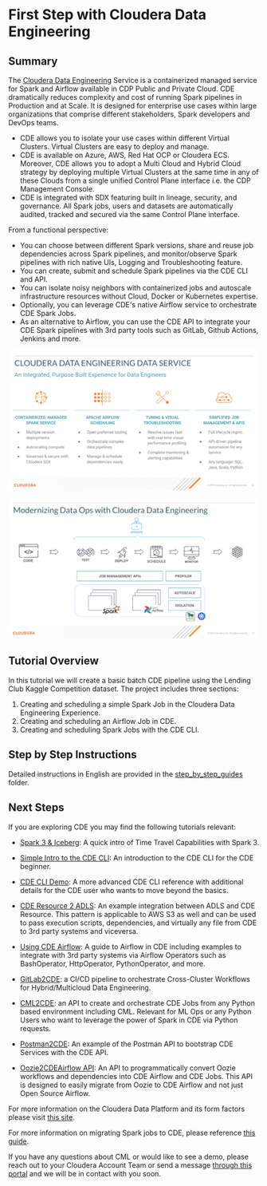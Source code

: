 # First Step with Cloudera Data Engineering

## Summary

 The [Cloudera Data Engineering](https://docs.cloudera.com/data-engineering/cloud/index.html) Service is a containerized managed service for Spark and Airflow available in CDP Public and Private Cloud. CDE dramatically reduces complexity and cost of running Spark pipelines in Production and at Scale. It is designed for enterprise use cases within large organizations that comprise different stakeholders, Spark developers and DevOps teams.   

* CDE allows you to isolate your use cases within different Virtual Clusters. Virtual Clusters are easy to deploy and manage.
* CDE is available on Azure, AWS, Red Hat OCP or Cloudera ECS. Moreover, CDE allows you to adopt a Multi Cloud and Hybrid Cloud strategy by deploying multiple Virtual Clusters at the same time in any of these Clouds from a single unified Control Plane interface i.e. the CDP Management Console.
* CDE is integrated with SDX featuring built in lineage, security, and governance. All Spark jobs, users and datasets are automatically audited, tracked and secured via the same Control Plane interface.

From a functional perspective:

* You can choose between different Spark versions, share and reuse job dependencies across Spark pipelines, and monitor/observe Spark pipelines with rich native UIs, Logging and Troubleshooting feature.  
* You can create, submit and schedule Spark pipelines via the CDE CLI and API.
* You can isolate noisy neighbors with containerized jobs and autoscale infrastructure resources without Cloud, Docker or Kubernetes expertise.
* Optionally, you can leverage CDE's native Airflow service to orchestrate CDE Spark Jobs.
* As an alternative to Airflow, you can use the CDE API to integrate your CDE Spark pipelines with 3rd party tools such as GitLab, Github Actions, Jenkins and more.

![alt text](img/cde_arch.png)

![alt text](img/cde_tools.png)


## Tutorial Overview

In this tutorial we will create a basic batch CDE pipeline using the Lending Club Kaggle Competition dataset. The project includes three sections:

1. Creating and scheduling a simple Spark Job in the Cloudera Data Engineering Experience.
2. Creating and scheduling an Airflow Job in CDE.
3. Creating and scheduling Spark Jobs with the CDE CLI.


## Step by Step Instructions

Detailed instructions in English are provided in the [step_by_step_guides](https://github.com/pdefusco/CDE_First_Step/tree/main/step_by_step_guides) folder.


## Next Steps

If you are exploring CDE you may find the following tutorials relevant:

* [Spark 3 & Iceberg](https://github.com/pdefusco/Spark3_Iceberg_CML): A quick intro of Time Travel Capabilities with Spark 3.

* [Simple Intro to the CDE CLI](https://github.com/pdefusco/CDE_CLI_Simple): An introduction to the CDE CLI for the CDE beginner.

* [CDE CLI Demo](https://github.com/pdefusco/CDE_CLI_demo): A more advanced CDE CLI reference with additional details for the CDE user who wants to move beyond the basics.

* [CDE Resource 2 ADLS](https://github.com/pdefusco/CDEResource2ADLS): An example integration between ADLS and CDE Resource. This pattern is applicable to AWS S3 as well and can be used to pass execution scripts, dependencies, and virtually any file from CDE to 3rd party systems and viceversa.

* [Using CDE Airflow](https://github.com/pdefusco/Using_CDE_Airflow): A guide to Airflow in CDE including examples to integrate with 3rd party systems via Airflow Operators such as BashOperator, HttpOperator, PythonOperator, and more.

* [GitLab2CDE](https://github.com/pdefusco/Gitlab2CDE): a CI/CD pipeline to orchestrate Cross-Cluster Workflows for Hybrid/Multicloud Data Engineering.

* [CML2CDE](https://github.com/pdefusco/cml2cde_api_example): an API to create and orchestrate CDE Jobs from any Python based environment including CML. Relevant for ML Ops or any Python Users who want to leverage the power of Spark in CDE via Python requests.

* [Postman2CDE](https://github.com/pdefusco/Postman2CDE): An example of the Postman API to bootstrap CDE Services with the CDE API.

* [Oozie2CDEAirflow API](https://github.com/pdefusco/Oozie2CDE_Migration): An API to programmatically convert Oozie workflows and dependencies into CDE Airflow and CDE Jobs. This API is designed to easily migrate from Oozie to CDE Airflow and not just Open Source Airflow.

For more information on the Cloudera Data Platform and its form factors please visit [this site](https://docs.cloudera.com/).

For more information on migrating Spark jobs to CDE, please reference [this guide](https://docs.cloudera.com/cdp-private-cloud-upgrade/latest/cdppvc-data-migration-spark/topics/cdp-migration-spark-cdp-cde.html).

If you have any questions about CML or would like to see a demo, please reach out to your Cloudera Account Team or send a message [through this portal](https://www.cloudera.com/contact-sales.html) and we will be in contact with you soon.
